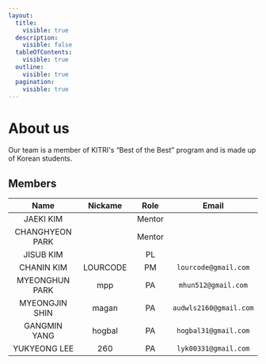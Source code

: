 ```yaml
---
layout:
  title:
    visible: true
  description:
    visible: false
  tableOfContents:
    visible: true
  outline:
    visible: true
  pagination:
    visible: true
---
```


# About us

Our team is a member of KITRI's “Best of the Best” program and is made up of Korean students.

## Members

<table data-full-width="false"><thead><tr><th width="240" align="center">Name</th><th width="148" align="center">Nickame</th><th width="111" align="center">Role</th><th align="center">Email</th></tr></thead><tbody><tr><td align="center">JAEKI KIM</td><td align="center"></td><td align="center">Mentor</td><td align="center"></td></tr><tr><td align="center">CHANGHYEON PARK</td><td align="center"></td><td align="center">Mentor</td><td align="center"></td></tr><tr><td align="center">JISUB KIM</td><td align="center"></td><td align="center">PL</td><td align="center"></td></tr><tr><td align="center">CHANIN KIM</td><td align="center">LOURCODE</td><td align="center">PM</td><td align="center"><code>lourcode@gmail.com</code></td></tr><tr><td align="center">MYEONGHUN PARK</td><td align="center">mpp</td><td align="center">PA</td><td align="center"><code>mhun512@gmail.com</code></td></tr><tr><td align="center">MYEONGJIN SHIN</td><td align="center">magan</td><td align="center">PA</td><td align="center"><code>audwls2160@gmail.com</code></td></tr><tr><td align="center">GANGMIN YANG</td><td align="center">hogbal</td><td align="center">PA</td><td align="center"><code>hogbal31@gmail.com</code></td></tr><tr><td align="center">YUKYEONG LEE</td><td align="center">260</td><td align="center">PA</td><td align="center"><code>lyk00331@gmail.com</code></td></tr></tbody></table>

